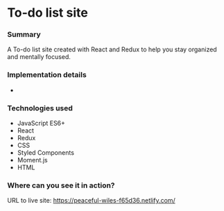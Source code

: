 # To-do list site

### Summary

A To-do list site created with React and Redux to help you stay organized and mentally focused.

### Implementation details

-

### Technologies used

- JavaScript ES6+
- React
- Redux
- CSS
- Styled Components
- Moment.js
- HTML

### Where can you see it in action?

URL to live site: https://peaceful-wiles-f65d36.netlify.com/
